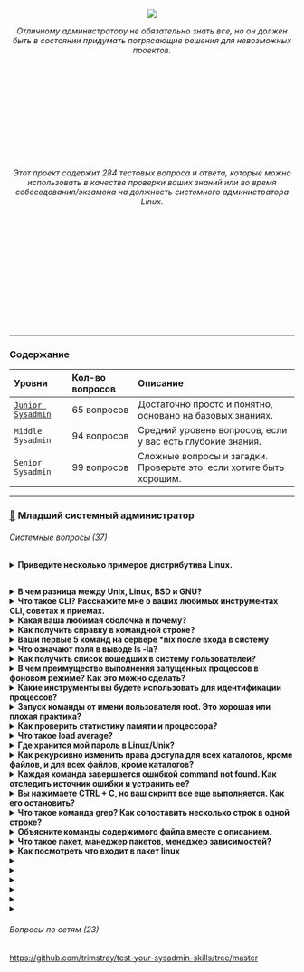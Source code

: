<p align="center">
<img src="https://github.com/ikozhuhar/sysadmin_skills/blob/main/img/sysadmin_preview.png">
</p>

<p align="center">
<i>Отличному администратору не обязательно знать все, но он должен быть в состоянии придумать потрясающие решения для невозможных проектов.</i>
</p>

<p align="center" style="margin-top: 200px;">
<i>Этот проект содержит 284 тестовых вопроса и ответа, которые можно использовать в качестве проверки ваших знаний или во время собеседования/экзамена на ​​должность системного администратора Linux.</i>
</p>

<div style="padding: 100px;"></div>
<hr>

### Содержание

<!------------------------------------------------------------------------------------------------------------------------------------------->
| Уровни | Кол-во вопросов | Описание |
|:----------------------|:----------------------|:----------------------|
| [`Junior Sysadmin`](#1) | 65 вопросов | Достаточно просто и понятно, основано на базовых знаниях. |
| `Middle Sysadmin` | 94 вопросов | Средний уровень вопросов, если у вас есть глубокие знания. |
| `Senior Sysadmin` | 99 вопросов | Сложные вопросы и загадки. Проверьте это, если хотите быть хорошим. |
<!------------------------------------------------------------------------------------------------------------------------------------------->

<hr>

### [:large_blue_diamond:](#toc) <a name='1'>Младший системный администратор</a>

###### Системные вопросы (37)

<details style="margin-bottom: 30px;">
   <p><summary><b>Приведите несколько примеров дистрибутива Linux.</b></summary></p>

   1. **Ubuntu** — один из самых популярных и дружелюбных для новичков дистрибутивов, основанный на Debian.
   2. **Debian** — стабильный и универсальный дистрибутив, который служит основой для многих других.
   3. **Fedora** — дистрибутив, ориентированный на использование новейших технологий с фокусом на разработчиков.
   4. **Arch Linux** — дистрибутив для опытных пользователей, предоставляющий полную свободу в настройке системы.
   5. **Linux Mint** — дистрибутив, ориентированный на пользователей, привыкших к Windows, с простым и понятным интерфейсом.

[Популярные дистрибутивы Linux](https://blog.skillfactory.ru/glossary/linux/)

</details>




<details>
   <p><summary><b>В чем разница между Unix, Linux, BSD и GNU?</b></summary></p>

<b>GNU</b> на самом деле не является ОС. Это скорее набор правил или философий, регулирующих свободное программное обеспечение, которые в то же время породили множество инструментов при попытке создать ОС. Таким образом, инструменты GNU — это, по сути, открытые версии инструментов, которые уже существовали, но были переопределены, чтобы соответствовать принципам открытого программного обеспечения. <i>GNU/Linux представляет собой совокупность этих инструментов и ядра Linux</i>, образующую полноценную операционную систему, но существуют и другие GNU, например. GNU/Hurd.

<b>Unix и BSD</b> — это «старые» реализации POSIX, которые имеют различные уровни «закрытого исходного кода». Unix обычно имеет полностью закрытый исходный код, но существует столько же разновидностей Unix, сколько и Linux (если не больше). BSD обычно не считается «открытой», но на момент выпуска она считалась очень открытой. Его лицензирование также позволяло коммерческое использование с гораздо меньшими ограничениями, чем допускали более «открытые» лицензии того времени.

<b>Linux</b> — новейший из четырех. Строго говоря, это «просто ядро»; однако в целом она рассматривается как полноценная операционная система в сочетании с GNU Tools и несколькими другими основными компонентами.

Главные руководящие различия между ними заключаются в их идеалах. Unix, Linux и BSD реализуют разные идеалы. Все они соответствуют POSIX и в основном взаимозаменяемы. Некоторые из одних и тех же проблем они решают по-разному. Таким образом, кроме идеалов и способа реализации стандартов POSIX, разницы мало.
</details>




<details>
   <p><summary><b>Что такое CLI? Расскажите мне о ваших любимых инструментах CLI, советах и ​​приемах.</b></summary></p>

   <b>CLI</b> — это аббревиатура от «Интерфейс командной строки» или «Интерпретатор командного языка». Командная строка — один из самых мощных способов управления вашей системой/компьютером.

   В Unix-подобных системах <b>CLI</b> — это интерфейс, с помощью которого пользователь может вводить команды для выполнения системой. Интерфейс командной строки очень мощный, но не очень устойчив к ошибкам.

   <b>CLI</b> позволяет вам гораздо более точно манипулировать внутренними компонентами вашей системы и кодом. Он предлагает большую гибкость и контроль, чем графический интерфейс, независимо от того, какая ОС используется. Многие программы, которые вы, возможно, захотите использовать в своем программном обеспечении, размещенном, например, на Github, также требуют запуска некоторых команд в <b>CLI</b>, чтобы запустить их.

   <b>Мои любимые инструменты</b>
   
   1. `screen` — бесплатный мультиплексор терминала, я могу начать сеанс, и мои терминалы будут сохранены, даже если соединение потеряно, поэтому вы можете возобновить его позже или из дома.
   2. `ssh` — самая ценная команда для изучения, я могу использовать ее для некоторых удивительных вещей.
   3. `vi/vim` — самый популярный и мощный текстовый редактор, он универсальный, работает очень быстро даже с большими файлами.
   4. `bash-completion` — содержит ряд предопределённых правил завершения для оболочки.  

   <b>Советы и хаки</b>

- `!*` - все аргументы последней команды
- `!!` - вся последняя команда
- `!ssh` - последняя команда, начинающаяся с ssh
</details>




<details>
<p><summary><b>Какая ваша любимая оболочка и почему?</b></summary></p>

Нет однозначного мнения о любимой оболочке для Linux. Несколько вариантов, которые мне известны:

- **Bash**. Самая распространённая оболочка Linux, установлена по умолчанию в большинстве систем. Поддерживает различные сокращения и переменные, операторы цикла, контроль и подстановку вывода результатов, автодополнение имён файлов и каталогов.
- **Zsh**. Более гибкая и настраиваемая оболочка, популярная среди продвинутых пользователей. Имеет большое количество встроенных функций и поддерживает широкий спектр плагинов и тем.
- **Fish**. Подходит тем, кому нужен интерактивный терминал без особых настроек. В этой оболочке легко добавлять, удалять и использовать псевдонимы команд, а также настраивать приглашение и цветовую схему. Выбор любимой оболочки зависит от личных предпочтений и потребностей пользователя.
</details>



<details>
<p><summary><b>Как получить справку в командной строке?</b></summary></p>

Чтобы получить справку в командной строке Linux, можно использовать следующие команды:

- **help**. Предоставляет информацию о встроенных командах оболочки. Синтаксис: `help [команда]`. Например, чтобы узнать о команде cd, нужно ввести: `help cd`.
- **man**. Это сокращение от «manual» (руководство). Базовый синтаксис: `man [команда]`. Например, чтобы узнать о команде ls, нужно написать: `man ls`.
- **info**. Служит для получения более детализированной информации о командах, особенно для программ GNU. Базовый синтаксис: `info [команда]`. Например, чтобы узнать о ls, нужно ввести: `info ls`.
</details>



<details>
<p><summary><b>Ваши первые 5 команд на сервере *nix после входа в систему</b></summary></p>

- `w` — много полезной информации о времени безотказной работы сервера
- `top` — можно увидеть все запущенные процессы, а затем отсортировать их по ЦП, использованию памяти и т. д.
- `netstat` — узнать, какой порт и IP-адрес прослушивает ваш сервер и какие процессы их используют
- `df` — сообщает об объеме доступного дискового пространства, используемого файловыми системами
- `history` — сообщает, что ранее было запущено пользователем, к которому вы подключены в данный момент
</details>



<details>
<p><summary><b>Что означают поля в выводе ls -la?</b></summary></p>

В порядке вывода:

```
-rwxrw-r--    1    root   root 2048    Jan 13 07:11 db.dump
```

- права доступа к файлу,
- количество ссылок,
- имя владельца,
- группа владельцев,
- размер файла,
- время последнего изменения,
- имя файла/каталога

Права доступа к файлам отображаются следующим образом:

первый символ `-` или `l` или `d`, `d` обозначает каталог, a `-` представляет файл, `l` - это символическая ссылка (или мягкая ссылка) - специальный тип файла

три набора символов, три раза, обозначающие разрешения для владельца, группы и других:

- `r` = чтение
- `w` = запись
- `x` = исполнение

В нашем примере -rwxrw-r-- это означает, что отображается следующая строка:

- обычный файл (отображается как `-`)
- доступен для чтения, записи и выполнения владельцем (`rwx`)
- доступен только для чтения и записи группой (`rw-`)
- доступен только для чтения другими (`r--`)
</details>




<details>
<p><summary><b>Как получить список вошедших в систему пользователей?</b></summary></p>

Для получения сводки о вошедших в систему пользователях, включая каждое имя пользователя, к которому подключены пользователи терминала, дату/время входа в систему и, возможно, компьютер, с которого они выполняют подключение, введите:

```
# Команда использует файлы /var/run/utmp и /var/log/wtmp для получения подробной информации.
who
```

Для получения подробной информации, включая имя пользователя, терминал, IP-номер исходного компьютера, время начала входа, время простоя, циклы ЦП процесса, циклы ЦП задания и текущую запущенную команду, введите:

```
# Команда использует /var/run/utmp и их процессы /proc.
w
```

Также важно для отображения списка последних вошедших в систему пользователей, введите:

```
# Команда использует /var/log/wtmp.
last
```

**Полезные ресурсы:** [4 способа определить, кто вошел в систему Linux](https://www.thegeekstuff.com/2009/03/4-ways-to-identify-who-is-logged-in-on-your-linux-system/)
</details>




<details>
<p><summary><b>В чем преимущество выполнения запущенных процессов в фоновом режиме? Как это можно сделать?</b></summary></p>

Самым значительным преимуществом выполнения запущенного процесса в фоновом режиме является то, что вы можете выполнять любую другую задачу одновременно, пока другие процессы работают в фоновом режиме. Таким образом, больше процессов могут быть завершены в фоновом режиме, пока вы работаете над другими процессами. Этого можно добиться, добавив специальный символ `&` в конце команды.

Обычно приложения, которые выполняются слишком долго и не требуют взаимодействия с пользователем, отправляются в фоновый режим, чтобы мы могли продолжить работу в терминале.

Например, если вы хотите загрузить что-то в фоновом режиме, вы можете:
```
wget https://url-to-download.com/download.tar.gz &
```

При запуске указанной выше команды вы получите следующий вывод:
```
[1] 2203
```

Здесь `1` — серийный номер задания, а `2203` — PID задания.

Вы можете увидеть задания, работающие в фоновом режиме, с помощью следующей команды:
```
jobs
```

При запуске задания в фоновом режиме выводится PID задания. Вы можете завершить задание, работающее в фоновом режиме, с помощью следующей команды:

```
kill PID
```

Замените PID на PID задания. Если у вас запущено только одно задание, вы можете перевести его на передний план с помощью:

```
fg
```

Если у вас запущено несколько задач в фоновом режиме, вы можете перевести любую задачу на передний план с помощью:

```
fg %#
```

Замените `#` на серийный номер задания.

**Полезные ресурсы:**
1. [Запустить процесс Unix в фоновом режиме](https://servicenow.iu.edu/kb?id=kb_article_view&sysparm_article=KB0026038)
2. [Каковы преимущества работы приложений в фоновом режиме?](https://unix.stackexchange.com/questions/162186/what-is-are-the-advantages-of-running-applications-in-backgound)


</details>




<details>
<p><summary><b>Какие инструменты вы будете использовать для идентификации процессов?</b></summary></p>

Чтобы идентифицировать процессы в Linux, можно использовать следующие методы:

- **Использование файловой системы /proc**. В ней хранятся директории, названия которых соответствуют идентификаторам PID. Каждая из них описывает конкретный процесс, запущенный в ОС. Название процесса хранится в файле comm.
- **Использование утилит top и glances**. Утилита top отображает постоянно обновляемую сводную информацию о процессах и операционной системе. В колонках PID и COMMAND записаны идентификаторы процессов и названия, которые им соответствуют. Инструмент glances предоставляет полный обзор системных ресурсов в удобном и интерактивном интерфейсе.
- **Использование команды ps**. По умолчанию команда ps выводит на экран информацию только о текущих запущенных процессах. Однако у неё есть опции, которые позволяют отобразить в терминале данные о всех процессах ОС. Например, `a` — выводит на дисплей процессы всех пользователей, `u` — отображает дополнительную полезную информацию, `x` — выводит процессы, не связанные с каким-либо запущенным окном терминала.
</details>




<details>
<p><summary><b>Запуск команды от имени пользователя root. Это хорошая или плохая практика?</b></summary></p>

Запуск (всего) от имени root плох, потому что:

**Глупость**: ничто не мешает вам совершить неосторожную ошибку. Если вы попытаетесь изменить систему любым потенциально опасным способом, вам нужно использовать sudo, который обеспечивает паузу (пока вы вводите пароль), чтобы убедиться, что вы не собираетесь совершить ошибку.

**Безопасность**: сложнее взломать, если вы не знаете учетную запись администратора. root означает, что у вас уже есть половина рабочего набора учетных данных администратора.

**Вам это на самом деле не нужно**: если вам нужно запустить несколько команд от имени root, и вас раздражает необходимость вводить пароль несколько раз, когда срок действия sudo истек, все, что вам нужно сделать, это sudo -i, и вы теперь root. Хотите запустить несколько команд с помощью каналов? Тогда используйте sudo sh -c "command1 | command2".

**Вы всегда можете использовать его в консоли восстановления**: консоль восстановления позволяет вам восстановиться после серьезной ошибки или исправить проблему, вызванную приложением (которое вам все равно пришлось запустить как sudo). В этом случае в Ubuntu нет пароля для учетной записи root, но вы можете поискать в Интернете, как его изменить — это усложнит задачу для любого, кто имеет физический доступ к вашему ящику, чтобы нанести вред.
</details>




<details>
<p><summary><b>Как проверить статистику памяти и процессора?</b></summary></p>

Вы бы использовали `top/htop` для обоих. Используя команду `free` и `vmstat`, мы можем отобразить статистику физической и виртуальной памяти соответственно. С помощью команды `sar` мы видим загрузку ЦП и другую статистику (но sar даже не установлен в большинстве систем).
</details>




<details>
<p><summary><b>Что такое load average?</b></summary></p>

**Load Average** — это «средние значения нагрузки системы», которые показывают потребность запущенного потока (задачи) в системе как среднее число запущенных и ожидающих потоков. Это измеряет потребность, которая может быть больше, чем то, что система обрабатывает в данный момент. Большинство инструментов показывают три средних значения, за 1, 5 и 15 минут.

Эти 3 числа не являются числами для разных ЦП. Эти числа являются средними значениями числа нагрузки за определенный период времени (за последние 1, 5 и 15 минут).

**Load Average** обычно описывается как «средняя длина очереди выполнения». Поэтому несколько процессов или потоков, потребляющих ресурсы ЦП, могут поднять среднее значение нагрузки выше 1. Нет проблем, если **Load Average** меньше общего числа ядер ЦП. Но если оно становится больше числа ЦП, это означает, что некоторые потоки/процессы останутся в очереди, готовые к запуску, но ожидающие свободного ЦП.

Это предназначено для того, чтобы дать вам представление о состоянии системы, усредненном за несколько периодов времени. Поскольку он усредняется, требуется время, чтобы вернуться к 0 после того, как на систему была возложена большая нагрузка.

Некоторые толкования:
- если средние значения равны 0,0, то ваша система простаивает
- если среднее значение за 1 минуту выше, чем средние значения за 5 или 15 минут, то нагрузка увеличивается
- если среднее значение за 1 минуту ниже, чем средние значения за 5 или 15 минут, то нагрузка уменьшается
- если они выше, чем количество ваших ЦП, то у вас могут быть проблемы с производительностью

</details>




<details>
<p><summary><b>Где хранится мой пароль в Linux/Unix?</b></summary></p>

Пароли вообще нигде не хранятся в системе. В `/etc/shadow` хранятся так называемые хэши паролей.

Хеш некоторого текста создается путем выполнения так называемой односторонней функции над текстом (паролем), тем самым создавая строку для проверки. По замыслу «невозможно» (вычислительно неосуществимо) обратить этот процесс вспять.

Более старые версии Unix хранили зашифрованные пароли в `/etc/passwd` вместе с другой информацией о каждой учетной записи.

Более новые версии просто имеют `*` в соответствующем поле в `/etc/passwd` и используют `/etc/shadow` для хранения пароля, отчасти для того, чтобы никто не получил доступ на чтение паролей, когда им нужны только другие данные (**shadow обычно защищен сильнее, чем passwd**).

Для получения дополнительной информации обратитесь к `man crypt`, `man shadow`, `man passwd`.
</details>




<details>
<p><summary><b>Как рекурсивно изменить права доступа для всех каталогов, кроме файлов, и для всех файлов, кроме каталогов?</b></summary></p>

Чтобы изменить все каталоги, например, на 755 (drwxr-xr-x):
```
find /opt/data -type d -exec chmod 755 {} \;
```

Чтобы изменить все файлы, например, на 644 (-rw-r--r--):

```
find /opt/data -type f -exec chmod 644 {} \;
```
**Подробнее:** - [Как изменить разрешения для папки и ее подпапок/файлов?](https://stackoverflow.com/questions/3740152/how-do-i-change-permissions-for-a-folder-and-its-subfolders-files?rq=1)

</details>




<details>
<p><summary><b>Каждая команда завершается ошибкой command not found. Как отследить источник ошибки и устранить ее?</b></summary></p>

Похоже, что в какой-то момент происходит перезапись переменной среды PATH по умолчанию. Тип ошибок, которые у вас есть, указывает на то, что PATH не содержит, например, /bin, где находятся команды (включая bash).

One way to begin debugging your bash script or command would be to start a subshell with the `-x` option:

```
bash --login -x
```

Это покажет вам каждую команду и ее аргументы, которые выполняются при запуске этой оболочки.

Также очень полезно показать значения переменной PATH:

```
echo $PATH
```

Если вы запустите это:

```
PATH=/bin:/sbin:/usr/bin:/usr/sbin
```

Большинство команд должны начать работать - и тогда вы можете редактировать `~/.bash_profile` вместо `~/.bashrc` и исправить то, что сбрасывает `PATH` там. Значения переменной `PATH` по умолчанию для root и других пользователей находятся в файле `/etc/profile`.

</details>




<details>
<p><summary><b>Вы нажимаете CTRL + C, но ваш скрипт все еще выполняется. Как его остановить?</b></summary></p>

В большинстве случаев вы можете остановить работающий скрипт, используя комбинацию клавиш `CTRL + C`. Это посылает сигнал прерывания (SIGINT) скрипту, который завершает его выполнение. Если это не сработало и скрипт все еще выполняется, вы можете попробовать использовать комбинацию `CTRL + \`, которая посылает сигнал выхода (SIGQUIT) скрипту, который может немедленно завершить его.

В качестве альтернативы, если вы используете терминал или интерфейс командной строки, вы можете попробовать использовать команду `kill`, чтобы отправить сигнал процессу скрипта. Вы можете узнать идентификатор процесса (PID) скрипта, используя команду ps или top, а затем использовать `kill + PID`, чтобы остановить скрипт.

В некоторых случаях вам может потребоваться использовать команду `kill -9`, чтобы принудительно остановить скрипт, так как обычная команда `kill` может не сработать, если скрипт завис или не отвечает. Параметр `-9` посылает сигнал SIGKILL, который заставляет процесс немедленно остановиться.
</details>




<details>
<p><summary><b>Что такое команда grep? Как сопоставить несколько строк в одной строке?</b></summary></p>

Утилиты grep — это семейство инструментов Unix, включая egrep и fgrep.

grep ищет шаблоны файлов. Если вы ищете определенный шаблон в выводе другой команды, grep выделяет соответствующие строки. Используйте эту команду grep для поиска в файлах журналов, определенных процессах и т. д.

Для сопоставления нескольких строк:

```
grep -E "string1|string2" filename
```

или

```
grep -e "string1" -e "string2" filename
```

**Подробнее:** - [About grep](https://servicenow.iu.edu/kb?id=kb_article_view&sysparm_article=KB0026011)

</details>




<details>
<p><summary><b>Объясните команды содержимого файла вместе с описанием.</b></summary></p>

- `head`: для проверки начала файла.
- `tail`: для проверки конца файла. Это обратная команда head.
- `cat`: используется для просмотра, создания, объединения файлов.
- `more`: используется для отображения текста в окне терминала в виде пейджера.
- `less`: используется для просмотра текста в обратном направлении, а также обеспечивает перемещение по одной строке.

</details>




<details>
<p><summary><b>Что такое пакет, манеджер пакетов, менеджер зависимостей?</b></summary></p>

**Пакет** (package) — это специальным образом подготовленный архив, содержащий само программное обеспечение, его конфигурационные файлы, его данные и управляющую информацию. Управляющая информация пакета включает контрольные суммы устанавливаемых файлов, зависимости устанавливаемого пакета от других пакетов, краткое описание пакета, сценарии установки, сценарии удаления пакета и прочие данные, необходимые менеджеру пакетов.

**Менеджер пакетов** (_в debian-ветви используется `dpkg`, а в ветви redhat — `rpm`_) производит непосредственную установку и удаление пакетов программного обеспечения, а также ведет их учет в системе. Вспомогательная «грязная» работа по подбору зависящих друг от друга пакетов, получению их из репозиториев (например, скачивание с FTP/HTTP-серверов), выбору правильных версий пакетов, определению правильного их порядка установки достается менеджеру зависимостей.

При помощи менеджера пакетов всегда можно узнать имя пакета, в который входит та или иная установленная компонента операционной системы (например, /bin/date), или, наоборот, узнать список компонент, установленных из указанного пакета (например, coreutils). 

```
which -a date
dpkg -S /bin/date
dpkg -L coreutils
```

Условно, можно выделить две ветви операционной системы Linux — ветвь debian, к которой относятся дистрибутивы W:[Debian] и W:[Ubuntu], и ветвь redhat, куда нужно отнести W:[RHEL], W:[CentOS] и W:[Fedora], В debian-ветви используется пакетный менеджер `dpkg` и построенные над ним **менеджеры зависимостей** `apt`, `aptitude`, `synaptic` и `software-center`, а в ветви redhat — пакетный менеджер `rpm` и основной менеджер зависимостей `yum`.

Если при попытке выполнить ту или иную команду операционной системы Ubuntu Linux обнаружится, что нужный пакет с программным обеспечением не установлен, то при наличии доступа в Интернет можно тривиальным способом доустановить недостающие компоненты

```
sudo apt install finger
```

Когда нужно узнать, с каким, даже еще неустановленным, пакетом программного обеспечения поставляется тот или иной файл, может выручить утилита `apt-file`. В обратную сторону посмотреть список файлов, входящих в еще неустановленный пакет, можно этой же утилитой.

```
apt-file search bin/7z
apt-file show p7zip
```

**Чтобы посмотреть, что входит в пакет в Linux, можно использовать следующие команды:**

- **В дистрибутивах Debian/Ubuntu**. Нужно ввести команду dpkg с опцией `-L` и названием пакета в качестве аргумента. Например: `dpkg -L atom`.
- **В дистрибутивах CentOS/RHEL**. Следует использовать команду rpm с параметрами `-g` и `-l`, а также название пакета в качестве аргумента. Например: `rpm -ql <package-name>`.
- **С помощью утилиты apt-file**. Для этого нужно установить её командой `sudo apt-get install apt-file` и вывести список файлов для любого установленного пакета или пакета из репозитория командой `apt-file list имя_пакета`.

</details>




<details>
<p><summary><b>Как посмотреть что входит в пакет linux</b></summary></p>

**Чтобы посмотреть, что входит в пакет в Linux, можно использовать следующие команды:**

- **В дистрибутивах Debian/Ubuntu**. Нужно ввести команду dpkg с опцией `-L` и названием пакета в качестве аргумента. Например: `dpkg -L atom`.
- **В дистрибутивах CentOS/RHEL**. Следует использовать команду rpm с параметрами `-g` и `-l`, а также название пакета в качестве аргумента. Например: `rpm -ql <package-name>`.
- **С помощью утилиты apt-file**. Для этого нужно установить её командой `sudo apt-get install apt-file` и вывести список файлов для любого установленного пакета или пакета из репозитория командой `apt-file list имя_пакета`.

**Чтобы посмотреть установленные пакеты в Alt Linux, используйте команду:**

- `rpm -qa` — вывести список всех установленных пакетов.
- `rpm -q` — проверить, установлен ли пакет в системе.
- `rpm -ql` — посмотреть, что входит в пакет.

Также можно использовать команду `rpm -qa | grep` для поиска конкретного пакета.

</details>




<details>
<p><summary><b></b></summary></p>
</details>




<details>
<p><summary><b></b></summary></p>
</details>




<details>
<p><summary><b></b></summary></p>
</details>




<details>
<p><summary><b></b></summary></p>
</details>




<details>
<p><summary><b></b></summary></p>
</details>




<details>
<p><summary><b></b></summary></p>
</details>

###### Вопросы по сетям (23)

https://github.com/trimstray/test-your-sysadmin-skills/tree/master
